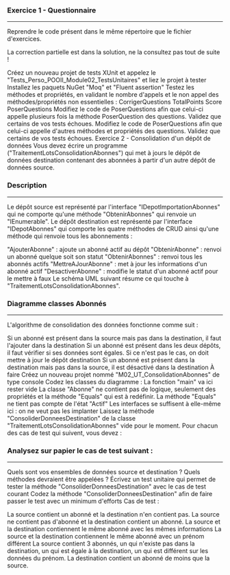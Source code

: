 ### Exercice 1 - Questionnaire
***

Reprendre le code présent dans le même répertoire que le fichier d'exercices.

La correction partielle est dans la solution, ne la consultez pas tout de suite !

Créez un nouveau projet de tests XUnit et appelez le "Tests_Perso_POOII_Module02_TestsUnitaires" et liez le projet à tester
Installez les paquets NuGet "Moq" et "Fluent assertion"
Testez les méthodes et propriétés, en validant le nombre d'appels et le non appel des méthodes/propriétés non essentielles :
CorrigerQuestions
TotalPoints
Score
PoserQuestions
Modifiez le code de PoserQuestions afin que celui-ci appelle plusieurs fois la méthode PoserQuestion des questions. Validez que certains de vos tests échoues.
Modifiez le code de PoserQuestions afin que celui-ci appelle d'autres méthodes et propriétés des questions. Validez que certains de vos tests échoues.
Exercice 2 - Consolidation d'un dépôt de données
Vous devez écrire un programme ("TraitementLotsConsolidationAbonnes") qui met à jours le dépôt de données destination contenant des abonnées à partir d'un autre dépôt de données source.

### Description
***

Le dépôt source est représenté par l'interface "IDepotImportationAbonnes" qui ne comporte qu'une méthode "ObtenirAbonnes" qui renvoie un "IEnumerable". Le dépôt destination est représenté par l'interface "IDepotAbonnes" qui comporte les quatre méthodes de CRUD ainsi qu'une méthode qui renvoie tous les abonnements :

"AjouterAbonne" : ajoute un abonné actif au dépôt
"ObtenirAbonne" : renvoi un abonné quelque soit son statut
"ObtenirAbonnes" : renvoi tous les abonnés actifs
"MettreAJourAbonne" : met à jour les informations d'un abonné actif
"DesactiverAbonne" : modifie le statut d'un abonné actif pour le mettre à faux
Le schéma UML suivant résume ce qui touche à "TraitementLotsConsolidationAbonnes".

### Diagramme classes Abonnés
***

L'algorithme de consolidation des données fonctionne comme suit :

Si un abonné est présent dans la source mais pas dans la destination, il faut l'ajouter dans la destination
Si un abonné est présent dans les deux dépôts, il faut vérifier si ses données sont égales. Si ce n'est pas le cas, on doit mettre à jour le dépôt destination
Si un abonné est présent dans la destination mais pas dans la source, il est désactivé dans la destination
À faire
Créez un nouveau projet nommé "M02_UT_ConsolidationAbonnes" de type console
Codez les classes du diagramme :
La fonction "main" va ici rester vide
La classe "Abonne" ne contient pas de logique, seulement des propriétés et la méthode "Equals" qui est à redéfinir. La méthode "Equals" ne tient pas compte de l'état "Actif"
Les interfaces se suffisent à elle-même ici : on ne veut pas les implanter
Laissez la méthode "ConsoliderDonneesDestination" de la classe "TraitementLotsConsolidationAbonnes" vide pour le moment.
Pour chacun des cas de test qui suivent, vous devez :

### Analysez sur papier le cas de test suivant :
***

Quels sont vos ensembles de données source et destination ?
Quels méthodes devraient être appelées ?
Écrivez un test unitaire qui permet de tester la méthode "ConsoliderDonneesDestination" avec le cas de test courant
Codez la méthode "ConsoliderDonneesDestination" afin de faire passer le test avec un minimum d'efforts
Cas de test :

La source contient un abonné et la destination n'en contient pas.
La source ne contient pas d'abonné et la destination contient un abonné.
La source et la destination contiennent le même abonné avec les mêmes informations
La source et la destination contiennent le même abonné avec un prénom différent
La source contient 3 abonnés, un qui n'existe pas dans la destination, un qui est égale à la destination, un qui est différent sur les données du prénom. La destination contient un abonné de moins que la source.
